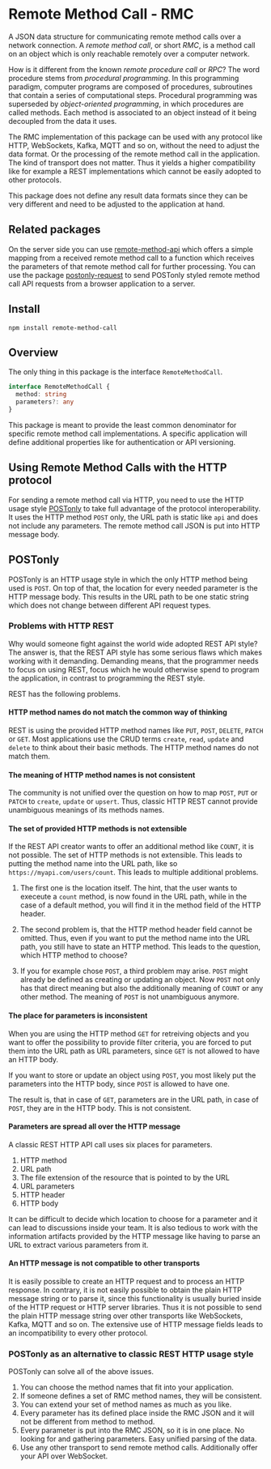 # Remote Method Call - RMC

A JSON data structure for communicating remote method calls over a network connection. A *remote method call*, or short *RMC*, is a method call on an object which is only reachable remotely over a computer network.

How is it different from the known *remote procedure call* or *RPC*? The word procedure stems from *procedural programming*. In this programming paradigm, computer programs are composed of procedures, subroutines that contain a series of computational steps. Procedural programming was superseded by *object-oriented programming*, in which procedures are called methods. Each method is associated to an object instead of it being decoupled from the data it uses.

The RMC implementation of this package can be used with any protocol like HTTP, WebSockets, Kafka, MQTT and so on, without the need to adjust the data format. Or the processing of the remote method call in the application. The kind of transport does not matter. Thus it yields a higher compatibility like for example a REST implementations which cannot be easily adopted to other protocols.

This package does not define any result data formats since they can be very different and need to be adjusted to the application at hand.

## Related packages

On the server side you can use [remote-method-api](https://github.com/c0deritter/remote-method-api) which offers a simple mapping from a received remote method call to a function which receives the parameters of that remote method call for further processing. You can use the package [postonly-request](https://github.com/c0deritter/postonly-request) to send POSTonly styled remote method call API requests from a browser application to a server.

## Install

`npm install remote-method-call`

## Overview

The only thing in this package is the interface `RemoteMethodCall`.

```typescript
interface RemoteMethodCall {
  method: string
  parameters?: any
}
```

This package is meant to provide the least common denominator for specific remote method call implementations. A specific application will define additional properties like for authentication or API versioning.

## Using Remote Method Calls with the HTTP protocol

For sending a remote method call via HTTP, you need to use the HTTP usage style [POSTonly](#postonly) to take full advantage of the protocol interoperability. It uses the HTTP method `POST` only, the URL path is static like `api` and does not include any parameters. The remote method call JSON is put into HTTP message body.

## POSTonly

POSTonly is an HTTP usage style in which the only HTTP method being used is `POST`. On top of that, the location for every needed parameter is the HTTP message body. This results in the URL path to be one static string which does not change between different API request types.

### Problems with HTTP REST

Why would someone fight against the world wide adopted REST API style? The answer is, that the REST API style has some serious flaws which makes working with it demanding. Demanding means, that the programmer needs to focus on using REST, focus which he would otherwise spend to program the application, in contrast to programming the REST style.

REST has the following problems.

#### HTTP method names do not match the common way of thinking

REST is using the provided HTTP method names like `PUT`, `POST`, `DELETE`, `PATCH` or `GET`. Most applications use the CRUD terms `create`, `read`, `update` and `delete` to think about their basic methods. The HTTP method names do not match them.

#### The meaning of HTTP method names is not consistent

The community is not unified over the question on how to map `POST`, `PUT` or `PATCH` to `create`, `update` or `upsert`. Thus, classic HTTP REST cannot provide unambiguous meanings of its methods names.

#### The set of provided HTTP methods is not extensible

If the REST API creator wants to offer an additional method like `COUNT`, it is not possible. The set of HTTP methods is not extensible. This leads to putting the method name into the URL path, like so `https://myapi.com/users/count`. This leads to multiple additional problems.

1. The first one is the location itself. The hint, that the user wants to execeute a `count` method, is now found in the URL path, while in the case of a default method, you will find it in the method field of the HTTP header.

2. The second problem is, that the HTTP method header field cannot be omitted. Thus, even if you want to put the method name into the URL path, you still have to state an HTTP method. This leads to the question, which HTTP method to choose?

3. If you for example chose `POST`, a third problem may arise. `POST` might already be defined as creating or updating an object. Now `POST` not only has that direct meaning but also the additionally meaning of `COUNT` or any other method. The meaning of `POST` is not unambiguous anymore.

#### The place for parameters is inconsistent

When you are using the HTTP method `GET` for retreiving objects and you want to offer the possibility to provide filter criteria, you are forced to put them into the URL path as URL parameters, since `GET` is not allowed to have an HTTP body.

If you want to store or update an object using `POST`, you most likely put the parameters into the HTTP body, since `POST` is allowed to have one.

The result is, that in case of `GET`, parameters are in the URL path, in case of `POST`, they are in the HTTP body. This is not consistent.

#### Parameters are spread all over the HTTP message

A classic REST HTTP API call uses six places for parameters.

1. HTTP method
2. URL path
3. The file extension of the resource that is pointed to by the URL
4. URL parameters
5. HTTP header
6. HTTP body

It can be difficult to decide which location to choose for a parameter and it can lead to discussions inside your team. It is also tedious to work with the information artifacts provided by the HTTP message like having to parse an URL to extract various parameters from it.

#### An HTTP message is not compatible to other transports

It is easily possible to create an HTTP request and to process an HTTP response. In contrary, it is not easily possible to obtain the plain HTTP message string or to parse it, since this functionality is usually buried inside of the HTTP request or HTTP server libraries. Thus it is not possible to send the plain HTTP message string over other transports like WebSockets, Kafka, MQTT and so on. The extensive use of HTTP message fields leads to an incompatibility to every other protocol.

### POSTonly as an alternative to classic REST HTTP usage style

POSTonly can solve all of the above issues.

1. You can choose the method names that fit into your application.
2. If someone defines a set of RMC method names, they will be consistent.
3. You can extend your set of method names as much as you like.
4. Every parameter has its defined place inside the RMC JSON and it will not be different from method to method.
5. Every parameter is put into the RMC JSON, so it is in one place. No looking for and gathering parameters. Easy unified parsing of the data.
6. Use any other transport to send remote method calls. Additionally offer your API over WebSocket.